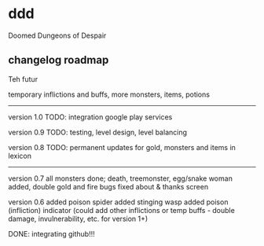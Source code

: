 # ddd
Doomed Dungeons of Despair

changelog roadmap
-----------------------------------------

Teh futur

temporary inflictions and buffs,
more monsters, items, potions

-----------------------------------------

version 1.0
TODO: integration google play services

version 0.9
TODO: testing, level design, level balancing

version 0.8
TODO: permanent updates for gold, monsters and items in lexicon

-----------------------------------------
version 0.7
all monsters done; death, treemonster, egg/snake woman added, 
double gold and fire bugs fixed
about & thanks screen

version 0.6
added poison spider
added stinging wasp
added poison (infliction) indicator (could add other inflictions or temp buffs - double damage, invulnerability, etc. for version 1+)

DONE: integrating github!!!